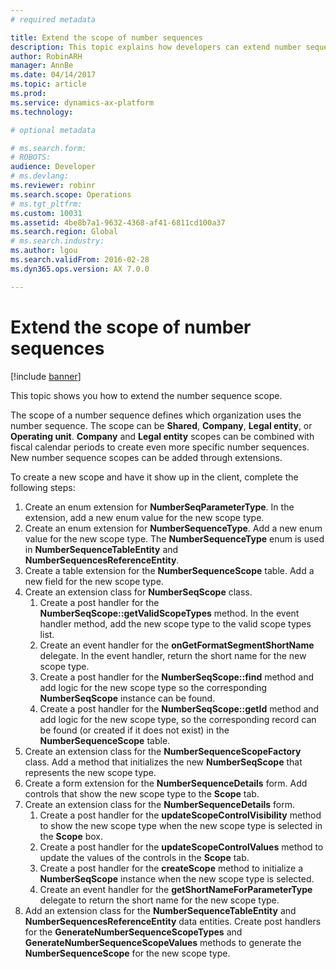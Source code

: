 ```yaml
---
# required metadata

title: Extend the scope of number sequences
description: This topic explains how developers can extend number sequence scope.
author: RobinARH
manager: AnnBe
ms.date: 04/14/2017
ms.topic: article
ms.prod: 
ms.service: dynamics-ax-platform
ms.technology: 

# optional metadata

# ms.search.form: 
# ROBOTS: 
audience: Developer
# ms.devlang: 
ms.reviewer: robinr
ms.search.scope: Operations
# ms.tgt_pltfrm: 
ms.custom: 10031
ms.assetid: 4be8b7a1-9632-4368-af41-6811cd100a37
ms.search.region: Global
# ms.search.industry: 
ms.author: lgou
ms.search.validFrom: 2016-02-28
ms.dyn365.ops.version: AX 7.0.0

---
```


# Extend the scope of number sequences

[!include [banner](../includes/banner.md)]

This topic shows you how to extend the number sequence scope.

The scope of a number sequence defines which organization uses the number sequence. The scope can be **Shared**, **Company**, **Legal entity**, or **Operating unit**. **Company** and **Legal entity** scopes can be combined with fiscal calendar periods to create even more specific number sequences. New number sequence scopes can be added through extensions.  

To create a new scope and have it show up in the client, complete the following steps:

1. Create an enum extension for **NumberSeqParameterType**. In the extension, add a new enum value for the new scope type. 
2. Create an enum extension for **NumberSequenceType**. Add a new enum value for the new scope type. The **NumberSequenceType** enum is used in **NumberSequenceTableEntity** and **NumberSequencesReferenceEntity**.
3. Create a table extension for the **NumberSequenceScope** table. Add a new field for the new scope type.
4. Create an extension class for **NumberSeqScope** class.
   1. Create a post handler for the **NumberSeqScope::getValidScopeTypes** method. In the event handler method, add the new scope type to the valid scope types list.
   1. Create an event handler for the **onGetFormatSegmentShortName** delegate. In the event handler, return the short name for the new scope type.
   1. Create a post handler for the **NumberSeqScope::find** method and add logic for the new scope type so the corresponding **NumberSeqScope** instance can be found.   
   1. Create a post handler for the **NumberSeqScope::getId** method and add logic for the new scope type, so the corresponding record can be found (or created if it does not exist) in the **NumberSequenceScope** table. 
5. Create an extension class for the **NumberSequenceScopeFactory** class. Add a method that initializes the new **NumberSeqScope** that represents the new scope type.
6. Create a form extension for the **NumberSequenceDetails** form. Add controls that show the new scope type to the **Scope** tab.
7. Create an extension class for the **NumberSequenceDetails** form.
   1. Create a post handler for the **updateScopeControlVisibility** method to show the new scope type when the new scope type is selected in the **Scope** box.
   2. Create a post handler for the **updateScopeControlValues** method to update the values of the controls in the **Scope** tab.
   3. Create a post handler for the **createScope** method to initialize a **NumberSeqScope** instance when the new scope type is selected.
   4. Create an event handler for the **getShortNameForParameterType** delegate to return the short name for the new scope type.
8. Add an extension class for the **NumberSequenceTableEntity** and **NumberSequencesReferenceEntity** data entities. Create post handlers for the **GenerateNumberSequenceScopeTypes** and **GenerateNumberSequenceScopeValues** methods to generate the **NumberSequenceScope** for the new scope type.


